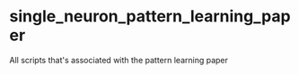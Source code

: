 # single_neuron_pattern_learning_paper
All scripts that's associated with the pattern learning paper
